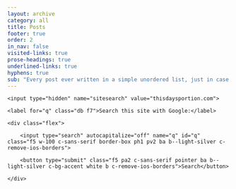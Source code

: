 ```yaml
---
layout: archive
category: all
title: Posts
footer: true
order: 2
in_nav: false
visited-links: true
prose-headings: true
underlined-links: true
hyphens: true
sub: "Every post ever written in a simple unordered list, just in case you don’t like pagination."
---
```


<form class="mb4" method="get" action="https://www.google.com/search">

    <input type="hidden" name="sitesearch" value="thisdaysportion.com">

    <label for="q" class="db f7">Search this site with Google:</label>

    <div class="flex">

        <input type="search" autocapitalize="off" name="q" id="q" class="f5 w-100 c-sans-serif border-box ph1 pv2 ba b--light-silver c-remove-ios-borders">

        <button type="submit" class="f5 pa2 c-sans-serif pointer ba b--light-silver c-bg-accent white b c-remove-ios-borders">Search</button>

    </div>

</form>
